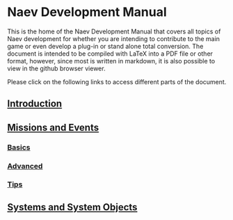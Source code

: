 # Naev Development Manual

This is the home of the Naev Development Manual that covers all topics of Naev development for whether you are intending to contribute to the main game or even develop a plug-in or stand alone total conversion. The document is intended to be compiled with LaTeX into a PDF file or other format, however, since most is written in markdown, it is also possible to view in the github browser viewer.

Please click on the following links to access different parts of the document.

## [Introduction](sec/intro.md)

## [Missions and Events](sec/misn.md)

### [Basics](sec/misn-basics.md)

### [Advanced](sec/misn-advanced.md)

### [Tips](sec/misn-tips.md)

## [Systems and System Objects](sec/univ.md)
